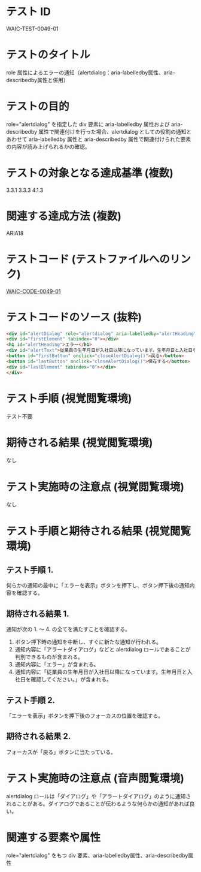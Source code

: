 # テスト ID

WAIC-TEST-0049-01

# テストのタイトル

role 属性によるエラーの通知（alertdialog：aria-labelledby属性、aria-describedby属性と併用）

# テストの目的

role="alertdialog" を指定した div 要素に aria-labelledby 属性および aria-describedby 属性で関連付けを行った場合、alertdialog としての役割の通知とあわせて aria-labelledby 属性と aria-describedby 属性で関連付けられた要素の内容が読み上げられるかの確認。

# テストの対象となる達成基準 (複数)

3.3.1
3.3.3
4.1.3

# 関連する達成方法 (複数)

ARIA18

# テストコード (テストファイルへのリンク)

[WAIC-CODE-0049-01](https://waic.github.io/as_test/WAIC-CODE/WAIC-CODE-0049-01.html)

# テストコードのソース (抜粋)

```HTML
<div id="alertDialog" role="alertdialog" aria-labelledby="alertHeading" aria-describedby="alertText" tabindex="0">
<div id="firstElement" tabindex="0"></div>
<h1 id="alertHeading">エラー</h1>
<div id="alertText">従業員の生年月日が入社日以降になっています。生年月日と入社日を確認してください。</div>
<button id="firstButton" onclick="closeAlertDialog()">戻る</button>
<button id="lastButton" onclick="closeAlertDialog()">保存する</button>
<div id="lastElement" tabindex="0"></div>
</div>
```

# テスト手順 (視覚閲覧環境)

テスト不要

# 期待される結果 (視覚閲覧環境)

なし

# テスト実施時の注意点 (視覚閲覧環境)

なし

# テスト手順と期待される結果 (視覚閲覧環境)

## テスト手順 1.

何らかの通知の最中に「エラーを表示」ボタンを押下し、ボタン押下後の通知内容を確認する。

## 期待される結果 1.

通知が次の 1. 〜 4. の全てを満たすことを確認する。

1. ボタン押下時の通知を中断し、すぐに新たな通知が行われる。
2. 通知内容に「アラートダイアログ」などと alertdialog ロールであることが判別できるものが含まれる。
3. 通知内容に「エラー」が含まれる。
4. 通知内容に「従業員の生年月日が入社日以降になっています。生年月日と入社日を確認してください。」が含まれる。

## テスト手順 2.

「エラーを表示」ボタンを押下後のフォーカスの位置を確認する。

## 期待される結果 2.

フォーカスが「戻る」ボタンに当たっている。

# テスト実施時の注意点 (音声閲覧環境)

alertdialog ロールは「ダイアログ」や「アラートダイアログ」のように通知されることがある。ダイアログであることが伝わるような何らかの通知があれば良い。

# 関連する要素や属性

role="alertdialog" をもつ div 要素、aria-labelledby属性、aria-describedby属性
